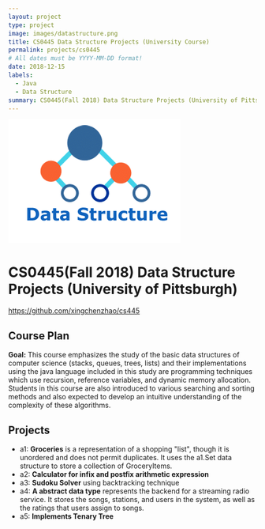 ```yaml
---
layout: project
type: project
image: images/datastructure.png
title: CS0445 Data Structure Projects (University Course)
permalink: projects/cs0445
# All dates must be YYYY-MM-DD format!
date: 2018-12-15
labels:
  - Java
  - Data Structure
summary: CS0445(Fall 2018) Data Structure Projects (University of Pittsburgh)
---
```


<div class="ui small rounded images">
  <img class="ui image" src="../images/datastructure.png">
</div>

# CS0445(Fall 2018) Data Structure Projects (University of Pittsburgh)

https://github.com/xingchenzhao/cs445

## Course Plan

**Goal:**
This course emphasizes the study of the basic data structures of computer science (stacks, queues, trees, lists) and their implementations using the java language included in this study are programming techniques which use recursion, reference variables, and dynamic memory allocation. Students in this course are also introduced to various searching and sorting methods and also expected to develop an intuitive understanding of the complexity of these algorithms.

## Projects

- a1: **Groceries** is a representation of a shopping "list", though it is unordered
  and does not permit duplicates. It uses the a1.Set data structure to store a
  collection of GroceryItems.
- a2: **Calculator for infix and postfix arithmetic expression**
- a3: **Sudoku Solver** using backtracking technique
- a4: **A abstract data type** represents the backend for a streaming radio service. It stores the songs, stations, and users in the system, as well as the ratings that users assign to songs.
- a5: **Implements Tenary Tree**
